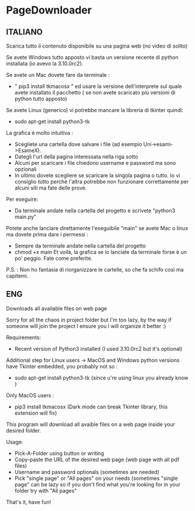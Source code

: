 # PageDownloader
## ITALIANO 
Scarica tutto il contenuto disponibile su una pagina web (no video di solito)

Se avete Windows tutto apposto vi basta un versione recente di python installata (io avevo la 3.10.0rc2).

Se avete un Mac dovete fare da terminale :
- " pip3 install tkmacosx " ed usare la versione dell'interprete sul quale avete installato il pacchetto ( se non avete scaricato più versioni di python tutto apposto)

Se avete Linux (generico) vi potrebbe mancare la libreria di tkinter quindi:
- sudo apt-get install python3-tk 

La grafica è molto intuitiva :
- Scegliete una cartella dove salvare i file (ad esempio Uni->esami->EsameX).
- Dategli l'url della pagina interessata nella riga sotto
- Alcuni per scaricare i file chiedono username e password ma sono opzionali
- In ultimo dovete scegliere se scaricare la singola pagina o tutto. Io vi consiglio tutto perchè l'altra potrebbe non funzionare correttamente per alcuni siti ma fate delle prove.

Per eseguire:
- Da terminale andate nella cartella del progetto e scrivete "python3 main.py"

Potete anche lanciare direttamente l'eseguibile "main" se avete Mac o linux ma dovete prima dare i permessi :
- Sempre da terminale andate nella cartella del progetto
- chmod +x main
 Et voilà, la grafica se lo lanciate da terminale forse è un po' peggio. Fate come preferite.

P.S. : Non ho fantasia di riorganizzare le cartelle, so che fa schifo così ma capitemi.


## ENG
Downloads all available files on web page

Sorry for all the chaos in project folder but I'm too lazy, by the way if someone will join the project I ensure you I will organize it better :)

Requirements:
- Recent version of Python3 installed (I used 3.10.0rc2 but it's optional)

Additional step for Linux users ->
MacOS and Windows python versions have Tkinter embedded, you probably not so :
- sudo apt-get install python3-tk (since u're using linux you already know )

Only MacOS users :
- pip3 install tkmacosx (Dark mode can break Tkinter library, this extension will fix)

This program will download all avaible files on a web page inside your desired folder.

Usage:
- Pick-A-Folder using button or writing 
- Copy-paste the URL of the desired web page (web page with all pdf files)
- Username and password optionals (sometimes are needed)
- Pick "single page" or "All pages" on your needs (sometimes "single page" can be lazy so
  if you don't find what you're looking for in your folder try with "All pages"
 
 That's it, have fun!
